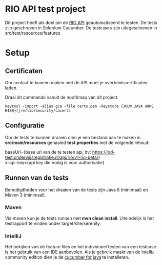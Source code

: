 # RIO API test project

Dit project heeft als doel om de [RIO API](https://lod.onderwijsregistratie.nl/rio-api) geautomatiseerd te testen. De tests zijn geschreven in Selenium Cucumber. De testcases zijn uitegeschreven in src/test/resources/features


# Setup

## Certificaten

Om contact te kunnen maken met de API moet je overheidscertificaten laden.

Draai dit commando vanuit de hoofdmap van dit project:

```
keytool -import -alias gca -file certs.pem -keystore {JOUW JAVA HOME HIER}/jre/lib/security/cacerts
```

## Configuratie

Om de tests te kunnen draaien dien je  een bestand aan te maken in **src/main/resources** genaamd **test.properties** met de volgende inhoud:

baseUri={base uri van de te testen api, bv: https://lod-test.onderwijsregistratie.nl/api/rio/v1-rio-beta/}  
x-api-key={api key die nodig is voor authorisatie}

## Runnen van de tests

Benodigdheden voor het draaien van de tests zijn Java 8 (minimaal) en Maven 3 (minimaal).

### Maven 

Via maven kun je de tests runnen met **mvn clean install**.  Uiteindelijk is het testrapport te vinden onder target/site/serenity.

### IntelliJ

Het bekijken van de feature files en het individueel testen van een testcase is het gebruik van een IDE aanbevolen. Als je gebruik maakt van de IntelliJ community edition dien je de [cucumber for java](https://plugins.jetbrains.com/plugin/7212-cucumber-for-java) te installeren.
